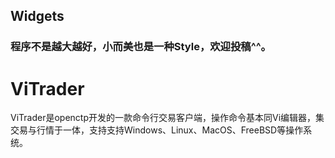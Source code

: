 ## Widgets

### 程序不是越大越好，小而美也是一种Style，欢迎投稿^^。

# ViTrader

ViTrader是openctp开发的一款命令行交易客户端，操作命令基本同Vi编辑器，集交易与行情于一体，支持支持Windows、Linux、MacOS、FreeBSD等操作系统。
